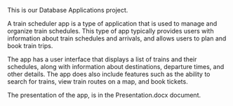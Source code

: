 This is our Database Applications project.

A train scheduler app is a type of application that is used to manage and organize train schedules. This type of app typically provides users with information about train schedules and arrivals, and allows users to plan and book train trips.

The app has a user interface that displays a list of trains and their schedules, along with information about destinations, departure times, and other details. The app does also include features such as the ability to search for trains, view train routes on a map, and book tickets.

The presentation of the app, is in the Presentation.docx document.